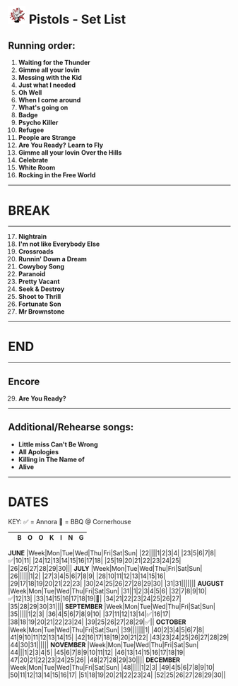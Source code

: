 # <img src="logo.jpg" alt="Metal Horns" width="8%" height="8%" title="logo"> Pistols - Set List 

## Running order:
1. **Waiting for the Thunder**
2. **Gimme all your lovin**
3. **Messing with the Kid**
4. **Just what I needed**
5. **Oh Well**
6. **When I come around**
7. **What's going on**
8. **Badge**
9. **Psycho Killer** 
10. **Refugee**
11. **People are Strange**
12. **Are You Ready?** **Learn to Fly** 
13. **Gimme all your lovin** **Over the Hills**
14. **Celebrate**
15. **White Room** 
16. **Rocking in the Free World**

---

# BREAK

---

17. **Nightrain** 
18. **I'm not like Everybody Else**
19. **Crossroads**
20. **Runnin' Down a Dream** 
21. **Cowyboy Song** 
22. **Paranoid**
23. **Pretty Vacant** 
24. **Seek & Destroy** 
25. **Shoot to Thrill**
26. **Fortunate Son** 
27. **Mr Brownstone**

---

# END

---

## Encore
29. **Are You Ready?**
---

## Additional/Rehearse songs:
- **Little miss Can't Be Wrong**
- **All Apologies**
- **Killing in The Name of**
- **Alive**

---

# DATES


KEY:
:white_check_mark: = Annora
:meat_on_bone: = BBQ @ Cornerhouse



||B|O|O|K|I|N|G|
|:-:|:-:|:-:|:-:|:-:|:-:|:-:|:-:|
**JUNE**
|Week|Mon|Tue|Wed|Thu|Fri|Sat|Sun|
|22||||1|2|3|4|
|23|5|6|7|8|:white_check_mark:|10|11|
|24|12|13|14|15|16|17|18|
|25|19|20|21|22|23|24|25|
|26|26|27|28|29|30|||
**JULY**
|Week|Mon|Tue|Wed|Thu|Fri|Sat|Sun|
|26||||||1|2|
|27|3|4|5|6|7|8|9|
|28|10|11|12|13|14|15|16|
|29|17|18|19|20|21|22|23|
|30|24|25|26|27|28|29|30|
|31|31|||||||
**AUGUST**
|Week|Mon|Tue|Wed|Thu|Fri|Sat|Sun|
|31||1|2|3|4|5|6|
|32|7|8|9|10|:white_check_mark:|12|13|
|33|14|15|16|17|18|19|:meat_on_bone:|
|34|21|22|23|24|25|26|27|
|35|28|29|30|31||||
**SEPTEMBER**
|Week|Mon|Tue|Wed|Thu|Fri|Sat|Sun|
|35|||||1|2|3|
|36|4|5|6|7|8|9|10|
|37|11|12|13|14|:white_check_mark:|16|17|
|38|18|19|20|21|22|23|24|
|39|25|26|27|28|29|:white_check_mark:||
**OCTOBER**
|Week|Mon|Tue|Wed|Thu|Fri|Sat|Sun|
|39|||||||1|
|40|2|3|4|5|6|7|8|
|41|9|10|11|12|13|14|15|
|42|16|17|18|19|20|21|22|
|43|23|24|25|26|27|28|29|
|44|30|31||||||
**NOVEMBER**
|Week|Mon|Tue|Wed|Thu|Fri|Sat|Sun|
|44|||1|2|3|4|5|
|45|6|7|8|9|10|11|12|
|46|13|14|15|16|17|18|19|
|47|20|21|22|23|24|25|26|
|48|27|28|29|30||||
**DECEMBER**
|Week|Mon|Tue|Wed|Thu|Fri|Sat|Sun|
|48|||||1|2|3|
|49|4|5|6|7|8|9|10|
|50|11|12|13|14|15|16|17|
|51|18|19|20|21|22|23|24|
|52|25|26|27|28|29|30||
